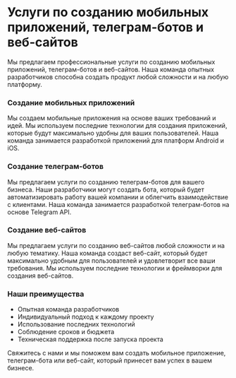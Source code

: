 # Услуги по созданию мобильных приложений, телеграм-ботов и веб-сайтов
Мы предлагаем профессиональные услуги по созданию мобильных приложений, телеграм-ботов и веб-сайтов. Наша команда опытных разработчиков способна создать продукт любой сложности и на любую платформу.

### Создание мобильных приложений
Мы создаем мобильные приложения на основе ваших требований и идей. Мы используем последние технологии для создания приложений, которые будут максимально удобны для ваших пользователей. Наша команда занимается разработкой приложений для платформ Android и iOS.

### Создание телеграм-ботов
Мы предлагаем услуги по созданию телеграм-ботов для вашего бизнеса. Наши разработчики могут создать бота, который будет автоматизировать работу вашей компании и облегчить взаимодействие с клиентами. Наша команда занимается разработкой телеграм-ботов на основе Telegram API.

### Создание веб-сайтов
Мы предлагаем услуги по созданию веб-сайтов любой сложности и на любую тематику. Наша команда создаст веб-сайт, который будет максимально удобным для пользователей и удовлетворит все ваши требования. Мы используем последние технологии и фреймворки для создания веб-сайтов.
 
### Наши преимущества
- Опытная команда разработчиков
- Индивидуальный подход к каждому проекту
- Использование последних технологий
- Соблюдение сроков и бюджета
- Техническая поддержка после запуска проекта

Свяжитесь с нами и мы поможем вам создать мобильное приложение, телеграм-бота или веб-сайт, который принесет вам успех в вашем бизнесе.
